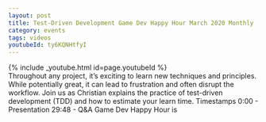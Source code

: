 ```yaml
---
layout: post
title: Test-Driven Development Game Dev Happy Hour March 2020 Monthly
category: events
tags: videos
youtubeId: ty6KQNHtfyI
---
```


{% include _youtube.html id=page.youtubeId %}
<br />
Throughout any project, it’s exciting to learn new techniques and principles. While potentially great, it can lead to frustration and often disrupt the workflow. Join us as Christian explains the practice of test-driven development (TDD) and how to estimate your learn time. Timestamps 0:00​ - Presentation 29:48 - Q&A Game Dev Happy Hour is
